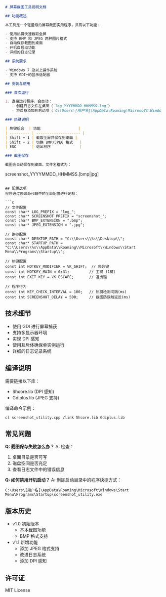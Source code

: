 ```markdown
# 屏幕截图工具说明文档

## 功能概述

本工具是一个轻量级的屏幕截图实用程序，具有以下功能：

- 使用热键快速截取全屏
- 支持 BMP 和 JPEG 两种图片格式
- 自动保存截图到桌面
- 开机自启动功能
- 详细的日志记录

## 系统要求

- Windows 7 及以上操作系统
- 支持 GDI+的显示适配器

## 安装与使用

### 首次运行

1. 直接运行程序，会自动：
   - 创建日志文件在桌面（`log_YYYYMMDD_HHMMSS.log`）
   - 将自身添加到启动项（`C:\Users\[用户名]\AppData\Roaming\Microsoft\Windows\Start Menu\Programs\Startup\`）

### 热键说明

| 热键组合  | 功能                 |
| --------- | -------------------- |
| Shift + 1 | 截取全屏并保存到桌面 |
| Shift + 2 | 切换 BMP/JPEG 格式   |
| ESC       | 退出程序             |

### 截图保存

截图会自动保存到桌面，文件名格式为：
```

screenshot_YYYYMMDD_HHMMSS.[bmp|jpg]

````

## 配置选项
程序通过修改源代码中的全局配置进行定制：

```c
// 文件配置
const char* LOG_PREFIX = "log_";
const char* SCREENSHOT_PREFIX = "screenshot_";
const char* BMP_EXTENSION = ".bmp";
const char* JPEG_EXTENSION = ".jpg";

// 路径配置
const char* DESKTOP_PATH = "C:\\Users\\%s\\Desktop\\";
const char* STARTUP_PATH = "C:\\Users\\%s\\AppData\\Roaming\\Microsoft\\Windows\\Start Menu\\Programs\\Startup\\";

// 热键配置
const int HOTKEY_MODIFIER = VK_SHIFT;  // 修饰键
const int HOTKEY_MAIN = 0x31;         // 主键 (1键)
const int EXIT_KEY = VK_ESCAPE;       // 退出键

// 程序行为
const int KEY_CHECK_INTERVAL = 100;   // 热键检测间隔(ms)
const int SCREENSHOT_DELAY = 500;     // 截图防误触延迟(ms)
````

## 技术细节

- 使用 GDI 进行屏幕捕获
- 支持多显示器环境
- 实现 DPI 感知
- 使用互斥体确保单实例运行
- 详细的日志记录系统

## 编译说明

需要链接以下库：

- Shcore.lib (DPI 感知)
- Gdiplus.lib (JPEG 支持)

编译命令示例：

```
cl screenshot_utility.cpp /link Shcore.lib Gdiplus.lib
```

## 常见问题

**Q: 截图保存失败怎么办？**
A: 检查：

1. 桌面目录是否可写
2. 磁盘空间是否充足
3. 查看日志文件中的错误信息

**Q: 如何禁用开机启动？**
A: 删除启动目录中的程序快捷方式：

```
C:\Users\[用户名]\AppData\Roaming\Microsoft\Windows\Start Menu\Programs\Startup\screenshot_utility.exe
```

## 版本历史

- v1.0 初始版本
  - 基本截图功能
  - BMP 格式支持
- v1.1 新增功能
  - 添加 JPEG 格式支持
  - 改进日志系统
  - 添加 DPI 感知

## 许可证

MIT License

```

```
